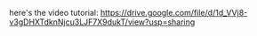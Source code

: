 here's the video tutorial: https://drive.google.com/file/d/1d_VVj8-v3gDHXTdknNjcu3LJF7X9dukT/view?usp=sharing
